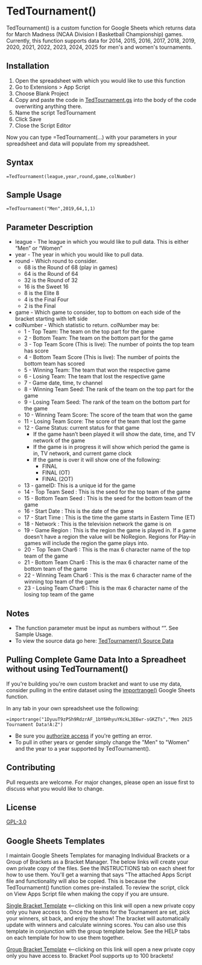 # TedTournament()

TedTournament() is a custom function for Google Sheets which returns data for March Madness (NCAA Division I Basketball Championship) games. Currently, this function supports data for 2014, 2015, 2016, 2017, 2018, 2019, 2020, 2021, 2022, 2023, 2024, 2025 for men's and women's tournaments.

## Installation

1. Open the spreadsheet with which you would like to use this function
2. Go to Extensions > App Script
3. Choose Blank Project
4. Copy and paste the code in [TedTournament.gs](TedTournament.gs) into the body of the code overwriting anything there.
5. Name the script TedTournament
6. Click Save
7. Close the Script Editor

Now you can type =TedTournament(...) with your parameters in your spreadsheet and data will populate from my spreadsheet.

## Syntax

```code()
=TedTournament(league,year,round,game,colNumber)
```
## Sample Usage
```code*(
=TedTournament("Men",2019,64,1,1)
```

## Parameter Description
* league - The league in which you would like to pull data. This is either “Men” or “Women”
* year - The year in which you would like to pull data.
* round - Which round to consider.
  * 68 is the Round of 68 (play in games)
  * 64 is the Round of 64
  * 32 is the Round of 32
  * 16 is the Sweet 16
  * 8 is the Elite 8
  * 4 is the Final Four
  * 2 is the Final
* game - Which game to consider, top to bottom on each side of the bracket starting with left side
* colNumber - Which statistic to return. colNumber may be:
  * 1 - Top Team: The team on the top part for the game
  * 2 - Bottom Team: The team on the bottom part for the game
  * 3 - Top Team Score (This is live): The number of points the top team has score
  * 4 - Bottom Team Score (This is live): The number of points the bottom team has scored
  * 5 - Winning Team: The team that won the respective game
  * 6 - Losing Team: The team that lost the respective game
  * 7 - Game date, time, tv channel
  * 8 - Winning Team Seed: The rank of the team on the top part for the game
  * 9 - Losing Team Seed: The rank of the team on the bottom part for the game
  * 10 - Winning Team Score: The score of the team that won the game
  * 11 - Losing Team Score: The score of the team that lost the game
  * 12 - Game Status: current status for that game
    * If the game hasn’t been played it will show the date, time, and TV network of the game
    * If the game is in progress it will show which period the game is in, TV network, and current game clock
    * If the game is over it will show one of the following:
      * FINAL
      * FINAL (OT)
      * FINAL (2OT)
  * 13 - gameID: This is a unique id for the game
  * 14 - Top Team Seed : This is the seed for the top team of the game
  * 15 - Bottom Team Seed : This is the seed for the bottom team of the game
  * 16 - Start Date : This is the date of the game
  * 17 - Start Time : This is the time the game starts in Eastern Time (ET)
  * 18 - Network : This is the television network the game is on
  * 19 - Game Region : This is the region the game is played in. If a game doesn't have a region the value will be NoRegion. Regions for Play-in games will include the region the game plays into.
  * 20 - Top Team Char6 : This is the max 6 character name of the top team of the game
  * 21 - Bottom Team Char6 : This is the max 6 character name of the bottom team of the game
  * 22 - Winning Team Char6 : This is the max 6 character name of the winning top team of the game
  * 23 - Losing Team Char6 : This is the max 6 character name of the losing top team of the game

## Notes

* The function parameter must be input as numbers without “”. See Sample Usage.
* To view the source data go here: [TedTournament() Source Data](https://docs.google.com/spreadsheets/d/1DyuuT9zPSh9RdzrAF_1bY6HhyuYKckL3E6wr-sGKZTs/edit#gid=977457469)

## Pulling Complete Game Data Into a Spreadheet without using TedTournament()

If you're building you're own custom bracket and want to use my data, consider pulling in the entire dataset using the [importrange()](https://support.google.com/docs/answer/3093340?hl=en) Google Sheets function.

In any tab in your own spreadsheet use the following:

```code()
=importrange("1DyuuT9zPSh9RdzrAF_1bY6HhyuYKckL3E6wr-sGKZTs","Men 2025 Tournament Data!A:Z")
```

* Be sure you [authorize access](https://support.google.com/docs/answer/3093340?hl=en#zippy=%2Cpermission-access) if you're getting an error.
* To pull in other years or gender simply change the "Men" to "Women" and the year to a year supported by TedTournament().

## Contributing
Pull requests are welcome. For major changes, please open an issue first to discuss what you would like to change.

## License
[GPL-3.0](https://choosealicense.com/licenses/gpl-3.0/)

## Google Sheets Templates

I maintain Google Sheets Templates for managing Individual Brackets or a Group of Brackets as a Bracket Manager. The below links will create your own private copy of the files. See the INSTRUCTIONS tab on each sheet for how to use them. You'll get a warning that says "The attached Apps Script file and functionality will also be copied. This is because the TedTournament() function comes pre-installed. To review the script, click on View Apps Script file when making the copy if you are unsure.

[Single Bracket Template](https://docs.google.com/spreadsheets/d/1izjBEQ_FIU0dJ2Z1exWMY2FwpmDP6AqHYxlldD6xhO4/copy) <--clicking on this link will open a new private copy only you have access to. Once the teams for the Tournament are set, pick your winners, sit back, and enjoy the show! The bracket will automatically update with winners and calculate winning scores. You can also use this template in conjunction with the group template below. See the HELP tabs on each template for how to use them together.

[Group Bracket Template](https://docs.google.com/spreadsheets/d/1UBEQnmpWKKHPXu4Y3xmUAlxWR4Oo9jPAXCfL_e-gMT8/copy) <--clicking on this link will open a new private copy only you have access to. Bracket Pool supports up to 100 brackets!
